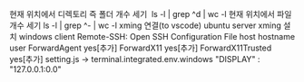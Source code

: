 현재 위치에서 디렉토리 즉 폴더 개수 세기
 ls -l | grep ^d | wc -l
현재 위치에서 파일 개수 세기
 ls -l | grep ^- | wc -l
xming 연결(to vscode)
	ubuntu server
		xming 설치
	windows client
		Remote-SSH: Open SSH Configuration File
			host
				hostname
					user
					ForwardAgent yes[추가]
					ForwardX11 yes[추가]
					ForwardX11Trusted yes[추가]
		setting.js -> terminal.integrated.env.windows
			"DISPLAY" : "127.0.0.1:0.0"



